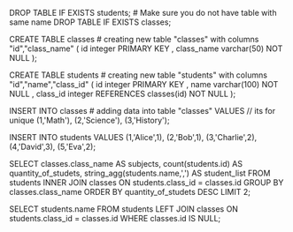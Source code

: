 DROP TABLE IF EXISTS students; # Make sure you do not have table with same name
DROP TABLE IF EXISTS classes;

CREATE TABLE classes # creating new table "classes" with columns "id","class_name"
(
    id integer PRIMARY KEY , 
    class_name  varchar(50) NOT NULL
);

CREATE TABLE students # creating new table "students" with columns "id","name","class_id"
(
    id integer PRIMARY KEY ,
    name varchar(100) NOT NULL ,
    class_id integer REFERENCES classes(id) NOT NULL
);

INSERT INTO classes  # adding data into table "classes" 
VALUES // its for unique
(1,'Math'),
(2,'Science'),
(3,'History');

INSERT INTO students
VALUES
(1,'Alice',1),
(2,'Bob',1),
(3,'Charlie',2),
(4,'David',3),
(5,'Eva',2);

SELECT classes.class_name AS subjects,
       count(students.id) AS quantity_of_studets,
       string_agg(students.name,',') AS student_list
FROM students
INNER JOIN classes ON students.class_id = classes.id
GROUP BY classes.class_name
ORDER BY quantity_of_studets DESC
LIMIT 2;

SELECT students.name
FROM students
LEFT JOIN classes ON students.class_id = classes.id
WHERE classes.id IS NULL;
